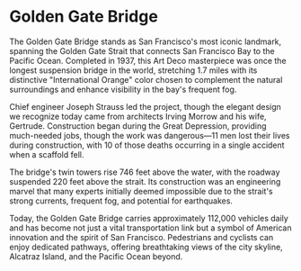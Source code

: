 # Golden Gate Bridge

The Golden Gate Bridge stands as San Francisco's most iconic landmark, spanning the Golden Gate Strait that connects San Francisco Bay to the Pacific Ocean. Completed in 1937, this Art Deco masterpiece was once the longest suspension bridge in the world, stretching 1.7 miles with its distinctive "International Orange" color chosen to complement the natural surroundings and enhance visibility in the bay's frequent fog.

Chief engineer Joseph Strauss led the project, though the elegant design we recognize today came from architects Irving Morrow and his wife, Gertrude. Construction began during the Great Depression, providing much-needed jobs, though the work was dangerous—11 men lost their lives during construction, with 10 of those deaths occurring in a single accident when a scaffold fell.

The bridge's twin towers rise 746 feet above the water, with the roadway suspended 220 feet above the strait. Its construction was an engineering marvel that many experts initially deemed impossible due to the strait's strong currents, frequent fog, and potential for earthquakes.

Today, the Golden Gate Bridge carries approximately 112,000 vehicles daily and has become not just a vital transportation link but a symbol of American innovation and the spirit of San Francisco. Pedestrians and cyclists can enjoy dedicated pathways, offering breathtaking views of the city skyline, Alcatraz Island, and the Pacific Ocean beyond.

